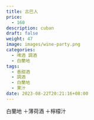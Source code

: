 ```yaml
---
title: 古巴人
price:
  - 160
description: cuban
draft: false
weight: 47
image: images/wine-party.png
categories:
  - 啤酒 調酒
  - 白蘭地
tags:
  - 香甜酒
  - 調酒
  - 白蘭地
  - 果汁
date: 2023-08-22T20:21:16+08:00
---
```

 白蘭地 ＋薄荷酒 ＋檸檬汁